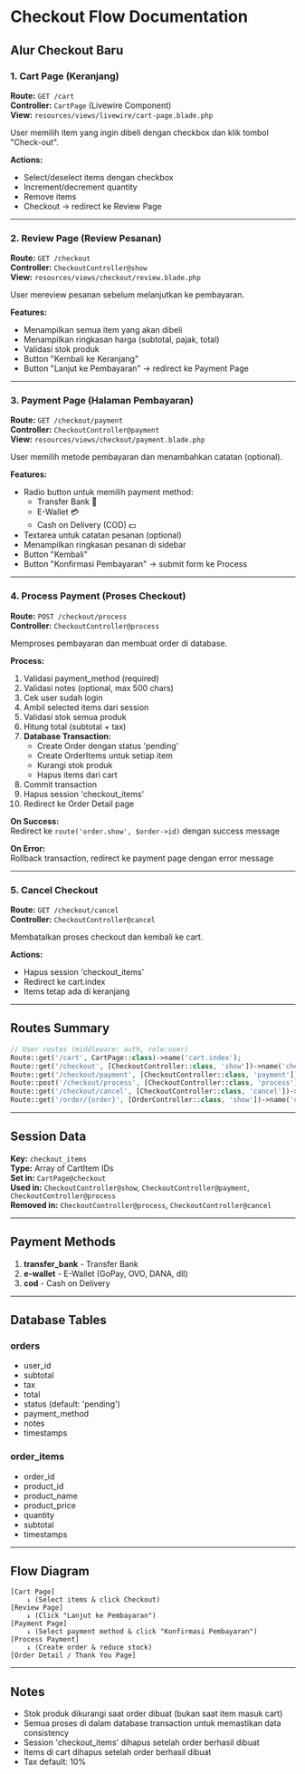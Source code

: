 # Checkout Flow Documentation

## Alur Checkout Baru

### 1. Cart Page (Keranjang)

**Route:** `GET /cart`  
**Controller:** `CartPage` (Livewire Component)  
**View:** `resources/views/livewire/cart-page.blade.php`

User memilih item yang ingin dibeli dengan checkbox dan klik tombol "Check-out".

**Actions:**

- Select/deselect items dengan checkbox
- Increment/decrement quantity
- Remove items
- Checkout → redirect ke Review Page

---

### 2. Review Page (Review Pesanan)

**Route:** `GET /checkout`  
**Controller:** `CheckoutController@show`  
**View:** `resources/views/checkout/review.blade.php`

User mereview pesanan sebelum melanjutkan ke pembayaran.

**Features:**

- Menampilkan semua item yang akan dibeli
- Menampilkan ringkasan harga (subtotal, pajak, total)
- Validasi stok produk
- Button "Kembali ke Keranjang"
- Button "Lanjut ke Pembayaran" → redirect ke Payment Page

---

### 3. Payment Page (Halaman Pembayaran)

**Route:** `GET /checkout/payment`  
**Controller:** `CheckoutController@payment`  
**View:** `resources/views/checkout/payment.blade.php`

User memilih metode pembayaran dan menambahkan catatan (optional).

**Features:**

- Radio button untuk memilih payment method:
  - Transfer Bank 🏦
  - E-Wallet 💳
  - Cash on Delivery (COD) 💵
- Textarea untuk catatan pesanan (optional)
- Menampilkan ringkasan pesanan di sidebar
- Button "Kembali"
- Button "Konfirmasi Pembayaran" → submit form ke Process

---

### 4. Process Payment (Proses Checkout)

**Route:** `POST /checkout/process`  
**Controller:** `CheckoutController@process`

Memproses pembayaran dan membuat order di database.

**Process:**

1. Validasi payment_method (required)
2. Validasi notes (optional, max 500 chars)
3. Cek user sudah login
4. Ambil selected items dari session
5. Validasi stok semua produk
6. Hitung total (subtotal + tax)
7. **Database Transaction:**
   - Create Order dengan status 'pending'
   - Create OrderItems untuk setiap item
   - Kurangi stok produk
   - Hapus items dari cart
8. Commit transaction
9. Hapus session 'checkout_items'
10. Redirect ke Order Detail page

**On Success:**  
Redirect ke `route('order.show', $order->id)` dengan success message

**On Error:**  
Rollback transaction, redirect ke payment page dengan error message

---

### 5. Cancel Checkout

**Route:** `GET /checkout/cancel`  
**Controller:** `CheckoutController@cancel`

Membatalkan proses checkout dan kembali ke cart.

**Actions:**

- Hapus session 'checkout_items'
- Redirect ke cart.index
- Items tetap ada di keranjang

---

## Routes Summary

```php
// User routes (middleware: auth, role:user)
Route::get('/cart', CartPage::class)->name('cart.index');
Route::get('/checkout', [CheckoutController::class, 'show'])->name('checkout.show');
Route::get('/checkout/payment', [CheckoutController::class, 'payment'])->name('checkout.payment');
Route::post('/checkout/process', [CheckoutController::class, 'process'])->name('checkout.process');
Route::get('/checkout/cancel', [CheckoutController::class, 'cancel'])->name('checkout.cancel');
Route::get('/order/{order}', [OrderController::class, 'show'])->name('order.show');
```

---

## Session Data

**Key:** `checkout_items`  
**Type:** Array of CartItem IDs  
**Set in:** `CartPage@checkout`  
**Used in:** `CheckoutController@show`, `CheckoutController@payment`, `CheckoutController@process`  
**Removed in:** `CheckoutController@process`, `CheckoutController@cancel`

---

## Payment Methods

1. **transfer_bank** - Transfer Bank
2. **e-wallet** - E-Wallet (GoPay, OVO, DANA, dll)
3. **cod** - Cash on Delivery

---

## Database Tables

### orders

- user_id
- subtotal
- tax
- total
- status (default: 'pending')
- payment_method
- notes
- timestamps

### order_items

- order_id
- product_id
- product_name
- product_price
- quantity
- subtotal
- timestamps

---

## Flow Diagram

```
[Cart Page]
    ↓ (Select items & click Checkout)
[Review Page]
    ↓ (Click "Lanjut ke Pembayaran")
[Payment Page]
    ↓ (Select payment method & click "Konfirmasi Pembayaran")
[Process Payment]
    ↓ (Create order & reduce stock)
[Order Detail / Thank You Page]
```

---

## Notes

- Stok produk dikurangi saat order dibuat (bukan saat item masuk cart)
- Semua proses di dalam database transaction untuk memastikan data consistency
- Session 'checkout_items' dihapus setelah order berhasil dibuat
- Items di cart dihapus setelah order berhasil dibuat
- Tax default: 10%
